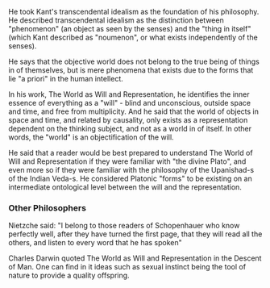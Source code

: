He took Kant's transcendental idealism as the foundation of his philosophy. He described transcendental idealism as the distinction between "phenomenon" (an object as seen by the senses) and the "thing in itself" (which Kant described as "noumenon", or what exists independently of the senses).

He says that the objective world does not belong to the true being of things in of themselves, but is mere phenomena that exists due to the forms that lie "a priori" in the human intellect.

In his work, The World as Will and Representation, he identifies the inner essence of everything as a "will" - blind and unconscious, outside space and time, and free from multiplicity. And he said that the world of objects in space and time, and related by causality, only exists as a representation dependent on the thinking subject, and not as a world in of itself. In other words, the "world" is an objectification of the will.

He said that a reader would be best prepared to understand The World of Will and Representation if they were familiar with "the divine Plato", and even more so if they were familiar with the philosophy of the Upanishad-s of the Indian Veda-s. He considered Platonic "forms" to be existing on an intermediate ontological level between the will and the representation.

### Other Philosophers

Nietzche said: "I belong to those readers of Schopenhauer who know perfectly well, after they have turned the first page, that they will read all the others, and listen to every word that he has spoken"

Charles Darwin quoted The World as Will and Representation in the Descent of Man. One can find in it ideas such as sexual instinct being the tool of nature to provide a quality offspring.





